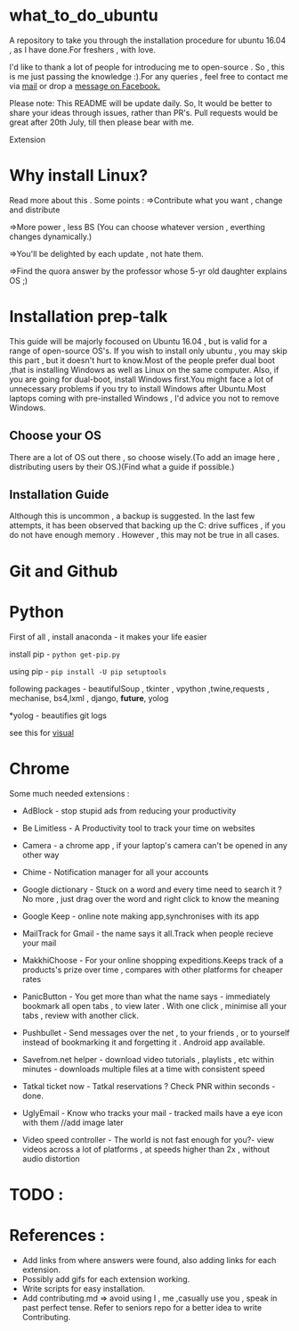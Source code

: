 # what_to_do_ubuntu
A repository to take you through the installation procedure for ubuntu 16.04 , as I have done.For freshers , with love.

I'd like to thank a lot of people for introducing me to open-source . So , this is me just passing the knowledge :).For any queries , feel free to contact me via [mail](mailto:hiwarekaustubh@gmail.com) or drop a [message on Facebook.](facebook.com/kaustubhhiware)

Please note: This README will be update daily. So, It would be better to share your ideas through 
issues, rather than PR's. Pull requests would be great after 20th July, till then please bear with me.

Extension

# Why install Linux?

Read more about this . 
Some points : 
=>Contribute what you want , change and distribute

=>More power , less BS (You can choose whatever version , everthing changes dynamically.)

=>You'll be delighted by each update , not hate them.

=>Find the quora answer by the professor whose 5-yr old daughter explains OS ;)

# Installation prep-talk

This guide will be majorly focoused on Ubuntu 16.04 , but is valid for a range of open-source OS's.
If you wish to install only ubuntu , you may skip this part , but it doesn't hurt to know.Most of the people prefer dual boot ,that is installing Windows as well as Linux on the same computer.
Also, if you are going for dual-boot, install Windows first.You might face a lot of unnecessary problems if you try to install Windows after Ubuntu.Most laptops coming with pre-installed Windows , I'd advice you not to remove Windows.

## Choose your OS

There are a lot of OS out there , so choose wisely.(To add an image here , distributing users by their OS.)(Find what a guide if possible.)

## Installation Guide

Although this is uncommon , a backup is suggested. In the last few attempts, it has been observed that backing up the C: drive suffices , if you do not have enough memory . However , this may not be true in all cases. 

# Git and Github

# Python 

First of all , install anaconda - it makes your life easier

install pip -  `python get-pip.py`

using pip - `pip install -U pip setuptools`

following packages - beautifulSoup , tkinter , vpython ,twine,requests , mechanise, bs4,lxml
, django, __future__, yolog

*yolog - beautifies git logs

see this for [visual](https://www.youtube.com/watch?v=vszmuxnBBd8)


# Chrome 

Some much needed extensions :

* AdBlock - stop stupid ads from reducing your productivity
 
* Be Limitless - A Productivity tool to track your time on websites

* Camera - a chrome app , if your laptop's camera can't be opened in any other way

* Chime - Notification manager for all your accounts

* Google dictionary - Stuck on a word and every time need to search it ?
No more , just drag over the word and right click to know the meaning

* Google Keep - online note making app,synchronises with its app

* MailTrack for Gmail - the name says it all.Track when people recieve your mail

* MakkhiChoose - For your online shopping expeditions.Keeps track of a products's prize over 
time , compares with other platforms for cheaper rates

* PanicButton - You get more than what the name says - immediately bookmark all open tabs ,
to view later . With one click , minimise all your tabs , review with another click.

* Pushbullet - Send messages over the net , to your friends , or to yourself instead of 
bookmarking it and forgetting it . Android app available.

* Savefrom.net helper - download video tutorials , playlists , etc within minutes - 
	downloads multiple files at a time with consistent speed

* Tatkal ticket now - Tatkal reservations ? Check PNR within seconds -done.

* UglyEmail - Know who tracks your mail - tracked mails have a eye icon with them
//add image later

* Video speed controller - The world is not fast enough for you?- view videos across a lot of 
platforms , at speeds higher than 2x , without audio distortion

# TODO : 

# References : 

* Add links from where answers were found, also adding links for each extension.
* Possibly add gifs for each extension working. 
* Write scripts for easy installation.
* Add contributing.md => avoid using I , me ,casually use you , speak in past perfect tense.
	Refer to seniors repo for a better idea to write Contributing.
